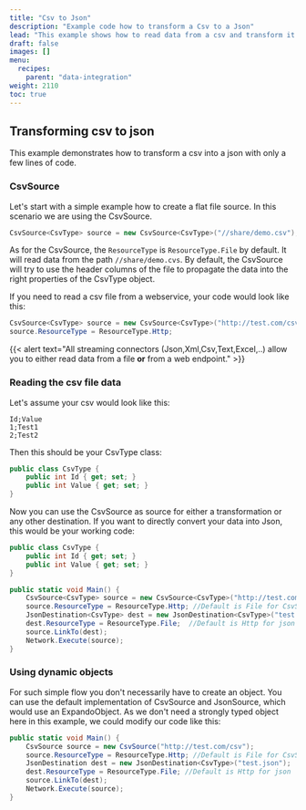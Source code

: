 ```yaml
---
title: "Csv to Json"
description: "Example code how to transform a Csv to a Json"
lead: "This example shows how to read data from a csv and transform it into a json - one time using strongly typed object and also using the dynamic ExpandoObject."
draft: false
images: []
menu:
  recipes:
    parent: "data-integration"
weight: 2110
toc: true
---
```


## Transforming csv to json

This example demonstrates how to transform a csv into a json with only  a few lines of code. 

### CsvSource 

Let's start with a simple example how to create a flat file source. In this scenario we are using the CsvSource. 

```C#
CsvSource<CsvType> source = new CsvSource<CsvType>("//share/demo.csv");
```

As for the CsvSource, the `ResourceType` is `ResourceType.File` by default. It will read data from the path `//share/demo.cvs`. 
By default, the CsvSource will try to use the header columns of the file to propagate the data into the right properties of the CsvType object. 

If you need to read a csv file from a webservice, your code would look like this:

```C#
CsvSource<CsvType> source = new CsvSource<CsvType>("http://test.com/csv");
source.ResourceType = ResourceType.Http;
```

{{< alert text="All streaming connectors (Json,Xml,Csv,Text,Excel,..) allow you to either read data from a file <b>or</b> from a web endpoint." >}}

### Reading the csv file data 

Let's assume your csv would look like this:

```csv
Id;Value
1;Test1
2;Test2
```

Then this should be your CsvType class: 

```C#
public class CsvType {
    public int Id { get; set; }
    public int Value { get; set; }
}
```

Now you can use the CsvSource as source for either a transformation or any other destination. If you want to directly convert your data into Json, this would be your working code:

```C#
public class CsvType {
    public int Id { get; set; }
    public int Value { get; set; }
}

public static void Main() {
    CsvSource<CsvType> source = new CsvSource<CsvType>("http://test.com/csv");
    source.ResourceType = ResourceType.Http; //Default is File for CsvSource
    JsonDestination<CsvType> dest = new JsonDestination<CsvType>("test.json");
    dest.ResourceType = ResourceType.File;  //Default is Http for json
    source.LinkTo(dest);
    Network.Execute(source);
}
```

### Using dynamic objects

For such simple flow you don't necessarily have to create an object. You can use the default implementation of CsvSource and JsonSource, which would use an ExpandoObject. As we don't need a strongly typed object here in this example, we could modify our code like this:

```C#
public static void Main() {
    CsvSource source = new CsvSource("http://test.com/csv");
    source.ResourceType = ResourceType.Http; //Default is File for CsvSource
    JsonDestination dest = new JsonDestination<CsvType>("test.json");
    dest.ResourceType = ResourceType.File; //Default is Http for json
    source.LinkTo(dest);
    Network.Execute(source);
}
```